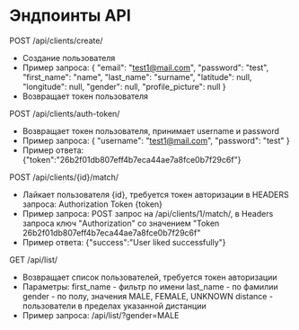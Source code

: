 # Эндпоинты API

POST /api/clients/create/
- Создание пользователя
- Пример запроса: {
    "email": "test1@mail.com",
    "password": "test",
    "first_name": "name",
    "last_name": "surname",
    "latitude": null,
    "longitude": null,
    "gender": null,
    "profile_picture": null
}
- Возвращает токен пользователя

POST /api/clients/auth-token/
- Возвращает токен пользователя, принимает username и password
- Пример запроса: {
    "username": "test1@mail.com",
    "password": "test"
}
- Пример ответа: {"token":"26b2f01db807eff4b7eca44ae7a8fce0b7f29c6f"}

POST /api/clients/{id}/match/
- Лайкает пользователя {id}, требуется токен авторизации в HEADERS запроса: Authorization Token {token}
- Пример запроса: POST запрос на /api/clients/1/match/, в Headers запроса ключ "Authorization" со значением "Token 26b2f01db807eff4b7eca44ae7a8fce0b7f29c6f"
- Пример ответа: {"success":"User liked successfully"}

GET /api/list/
- Возвращает список пользователей, требуется токен авторизации
- Параметры:
  first_name - фильтр по имени
  last_name - по фамилии
  gender - по полу, значения MALE, FEMALE, UNKNOWN
  distance - пользователи в пределах указанной дистанции
- Пример запроса: /api/list/?gender=MALE

